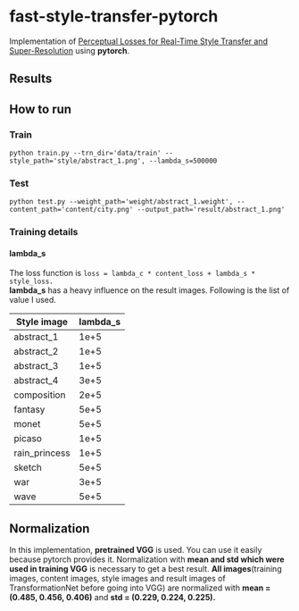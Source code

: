 # fast-style-transfer-pytorch
Implementation of [Perceptual Losses for Real-Time Style Transfer and Super-Resolution](https://arxiv.org/abs/1603.08155) using __pytorch__.

## Results

## How to run
### Train
```
python train.py --trn_dir='data/train' --style_path='style/abstract_1.png', --lambda_s=500000
```

### Test
```
python test.py --weight_path='weight/abstract_1.weight', --content_path='content/city.png' --output_path='result/abstract_1.png'
```

### Training details
#### lambda_s
The loss function is `loss = lambda_c * content_loss + lambda_s * style_loss.`  
__lambda_s__ has a heavy influence on the result images. Following is the list of value I used.

Style image | lambda_s
----------- | ---------
abstract_1 | 1e+5
abstract_2 | 1e+5
abstract_3 | 1e+5
abstract_4 | 3e+5
composition | 2e+5
fantasy | 5e+5
monet | 5e+5
picaso | 1e+5
rain_princess | 1e+5
sketch | 5e+5
war | 3e+5
wave | 5e+5

## Normalization
In this implementation, __pretrained VGG__ is used. You can use it easily because pytorch provides it.
Normalization with __mean and std which were used in training VGG__ is necessary to get a best result.
__All images__(training images, content images, style images and result images of TransformationNet before going into VGG) are normalized with __mean = (0.485, 0.456, 0.406)__ and __std = (0.229, 0.224, 0.225).__
